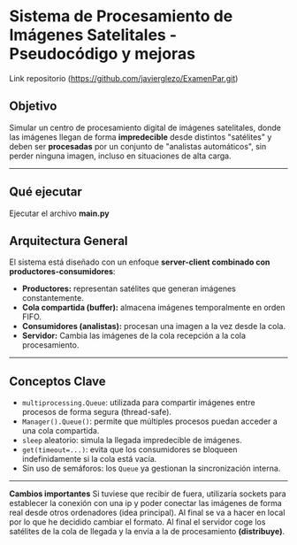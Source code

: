 # Sistema de Procesamiento de Imágenes Satelitales - Pseudocódigo y mejoras

Link repositorio (https://github.com/javierglezo/ExamenPar.git)
## Objetivo

Simular un centro de procesamiento digital de imágenes satelitales, donde las imágenes llegan de forma **impredecible** desde distintos "satélites" y deben ser **procesadas** por un conjunto de "analistas automáticos", sin perder ninguna imagen, incluso en situaciones de alta carga.

---

## Qué ejecutar
Ejecutar el archivo **main.py**

## Arquitectura General

El sistema está diseñado con un enfoque **server-client combinado con productores-consumidores**:

- **Productores:** representan satélites que generan imágenes constantemente.
- **Cola compartida (buffer):** almacena imágenes temporalmente en orden FIFO.
- **Consumidores (analistas):** procesan una imagen a la vez desde la cola.
- **Servidor:** Cambia las imágenes de la cola recepción a la cola procesamiento.

---

## Conceptos Clave

- `multiprocessing.Queue`: utilizada para compartir imágenes entre procesos de forma segura (thread-safe).
- `Manager().Queue()`: permite que múltiples procesos puedan acceder a una cola compartida.
- `sleep` aleatorio: simula la llegada impredecible de imágenes.
- `get(timeout=...)`: evita que los consumidores se bloqueen indefinidamente si la cola está vacía.
- Sin uso de semáforos: los `Queue` ya gestionan la sincronización interna.

---
**Cambios importantes** Si tuviese que recibir de fuera, utilizaría sockets para establecer la conexión con una ip y poder conectar las imágenes de forma real desde otros ordenadores (idea principal). Al final se va a hacer en local por lo que he decidido cambiar el formato. Al final el servidor coge los satélites de la cola de llegada y la envía a la de procesamiento **(distribuye)**.
